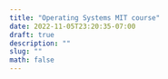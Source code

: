 ```yaml
---
title: "Operating Systems MIT course"
date: 2022-11-05T23:20:35-07:00
draft: true
description: ""
slug: ""
math: false
---
```

